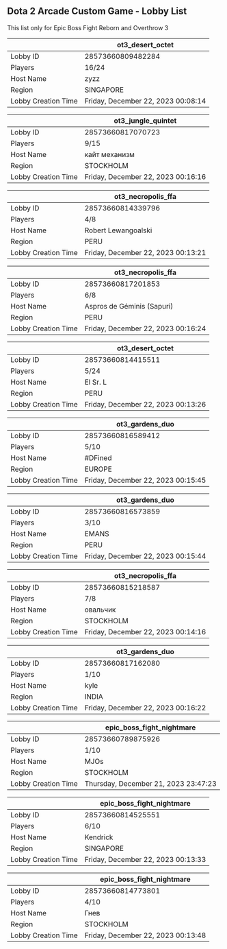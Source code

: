 ## Dota 2 Arcade Custom Game - Lobby List

This list only for Epic Boss Fight Reborn and Overthrow 3

|  | ot3_desert_octet |
| ------ | ------ |
| Lobby ID | 28573660809482284 |
| Players | 16/24 |
| Host Name | zyzz |
| Region | SINGAPORE |
| Lobby Creation Time | Friday, December 22, 2023 00:08:14 |


|  | ot3_jungle_quintet |
| ------ | ------ |
| Lobby ID | 28573660817070723 |
| Players | 9/15 |
| Host Name | кайт механизм |
| Region | STOCKHOLM |
| Lobby Creation Time | Friday, December 22, 2023 00:16:16 |


|  | ot3_necropolis_ffa |
| ------ | ------ |
| Lobby ID | 28573660814339796 |
| Players | 4/8 |
| Host Name | Robert Lewangoalski |
| Region | PERU |
| Lobby Creation Time | Friday, December 22, 2023 00:13:21 |


|  | ot3_necropolis_ffa |
| ------ | ------ |
| Lobby ID | 28573660817201853 |
| Players | 6/8 |
| Host Name | Aspros de Géminis (Sapuri) |
| Region | PERU |
| Lobby Creation Time | Friday, December 22, 2023 00:16:24 |


|  | ot3_desert_octet |
| ------ | ------ |
| Lobby ID | 28573660814415511 |
| Players | 5/24 |
| Host Name | El Sr. L |
| Region | PERU |
| Lobby Creation Time | Friday, December 22, 2023 00:13:26 |


|  | ot3_gardens_duo |
| ------ | ------ |
| Lobby ID | 28573660816589412 |
| Players | 5/10 |
| Host Name | #DFined |
| Region | EUROPE |
| Lobby Creation Time | Friday, December 22, 2023 00:15:45 |


|  | ot3_gardens_duo |
| ------ | ------ |
| Lobby ID | 28573660816573859 |
| Players | 3/10 |
| Host Name | EMANS |
| Region | PERU |
| Lobby Creation Time | Friday, December 22, 2023 00:15:44 |


|  | ot3_necropolis_ffa |
| ------ | ------ |
| Lobby ID | 28573660815218587 |
| Players | 7/8 |
| Host Name | овальчик |
| Region | STOCKHOLM |
| Lobby Creation Time | Friday, December 22, 2023 00:14:16 |


|  | ot3_gardens_duo |
| ------ | ------ |
| Lobby ID | 28573660817162080 |
| Players | 1/10 |
| Host Name | kyle |
| Region | INDIA |
| Lobby Creation Time | Friday, December 22, 2023 00:16:22 |


|  | epic_boss_fight_nightmare |
| ------ | ------ |
| Lobby ID | 28573660789875926 |
| Players | 1/10 |
| Host Name | MJOs |
| Region | STOCKHOLM |
| Lobby Creation Time | Thursday, December 21, 2023 23:47:23 |


|  | epic_boss_fight_nightmare |
| ------ | ------ |
| Lobby ID | 28573660814525551 |
| Players | 6/10 |
| Host Name | Kendrick |
| Region | SINGAPORE |
| Lobby Creation Time | Friday, December 22, 2023 00:13:33 |


|  | epic_boss_fight_nightmare |
| ------ | ------ |
| Lobby ID | 28573660814773801 |
| Players | 4/10 |
| Host Name | Гнев |
| Region | STOCKHOLM |
| Lobby Creation Time | Friday, December 22, 2023 00:13:48 |


